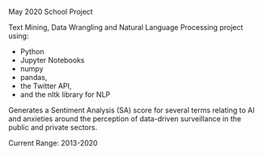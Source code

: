 May 2020 School Project

Text Mining, Data Wrangling and Natural Language Processing project using:
- Python
- Jupyter Notebooks
- numpy
- pandas, 
- the Twitter API,
- and the nltk library for NLP

Generates a Sentiment Analysis (SA) score for several terms relating to AI and anxieties around the perception of data-driven surveillance in the public and private sectors.

Current Range: 2013-2020
